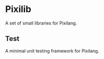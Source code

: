 # Pixilib

A set of small libraries for Pixilang.

## Test

A minimal unit testing framework for Pixilang.